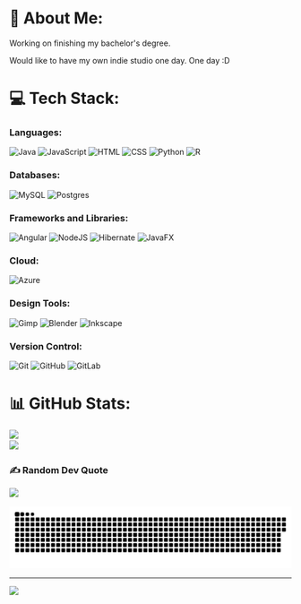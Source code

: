 # 💫 About Me:
Working on finishing my bachelor's degree. 

Would like to have my own indie studio one day. One day :D


# 💻 Tech Stack:
### Languages:
![Java](https://img.shields.io/badge/java-%23ED8B00.svg?style=plastic&logo=openjdk&logoColor=white) ![JavaScript](https://img.shields.io/badge/javascript-%23323330.svg?style=plastic&logo=javascript&logoColor=%23F7DF1E) ![HTML](https://img.shields.io/badge/html-%23E34F26.svg?style=plastic&logo=html5&logoColor=white) ![CSS](https://img.shields.io/badge/css-%231572B6.svg?style=plastic&logo=css3&logoColor=white) ![Python](https://img.shields.io/badge/python-3670A0?style=plastic&logo=python&logoColor=ffdd54) ![R](https://img.shields.io/badge/r-%23276DC3.svg?style=plastic&logo=r&logoColor=white)


### Databases:
![MySQL](https://img.shields.io/badge/mysql-4479A1.svg?style=plastic&logo=mysql&logoColor=white) ![Postgres](https://img.shields.io/badge/postgres-%23316192.svg?style=plastic&logo=postgresql&logoColor=white)

### Frameworks and Libraries:
![Angular](https://img.shields.io/badge/angular-%23DD0031.svg?style=plastic&logo=angular&logoColor=white) ![NodeJS](https://img.shields.io/badge/node.js-6DA55F?style=plastic&logo=node.js&logoColor=white) ![Hibernate](https://img.shields.io/badge/Hibernate-59666C?style=plastic&logo=Hibernate&logoColor=white) ![JavaFX](https://img.shields.io/badge/javafx-%23FF0000.svg?style=plastic&logo=javafx&logoColor=white)

### Cloud:
![Azure](https://img.shields.io/badge/azure-%230072C6.svg?style=plastic&logo=microsoftazure&logoColor=white)

### Design Tools:
![Gimp](https://img.shields.io/badge/Gimp-657D8B?style=plastic&logo=gimp&logoColor=FFFFFF) ![Blender](https://img.shields.io/badge/blender-%23F5792A.svg?style=plastic&logo=blender&logoColor=white) ![Inkscape](https://img.shields.io/badge/Inkscape-e0e0e0?style=plastic&logo=inkscape&logoColor=080A13)

### Version Control:
![Git](https://img.shields.io/badge/git-%23F05033.svg?style=plastic&logo=git&logoColor=white) ![GitHub](https://img.shields.io/badge/github-%23121011.svg?style=plastic&logo=github&logoColor=white) ![GitLab](https://img.shields.io/badge/gitlab-%23181717.svg?style=plastic&logo=gitlab&logoColor=white)


# 📊 GitHub Stats:
![](https://github-readme-stats.vercel.app/api?username=paveljolak&theme=dark&hide_border=false&include_all_commits=false&count_private=false)<br/>
![](https://github-readme-streak-stats.herokuapp.com/?user=paveljolak&theme=dark&hide_border=false)<br/>

### ✍️ Random Dev Quote
![](https://quotes-github-readme.vercel.app/api?type=horizontal&theme=tokyonight)

<picture>
  <source media="(prefers-color-scheme: light)" srcset="https://raw.githubusercontent.com/paveljolak/paveljolak/output/github-snake-dark.svg" />
  <source media="(prefers-color-scheme: dark)" srcset="https://raw.githubusercontent.com/paveljolak/paveljolak/output/github-snake.svg" />
  <img alt="github-snake" src="https://raw.githubusercontent.com/paveljolak/paveljolak/output/github-snake.svg" />
</picture>

---
![](https://visitcount.itsvg.in/api?id=paveljolak&icon=0&color=0)
